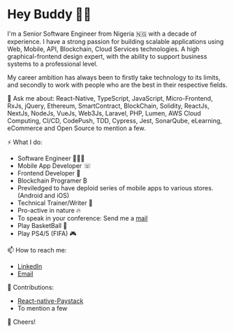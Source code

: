 # Hey Buddy 👋🏾

I'm a Senior Software Engineer from Nigeria 🇳🇬 with a decade of experience. I have a strong passion for building scalable applications using Web, Mobile, API, Blockchain, Cloud Services technologies. A high graphical-frontend design expert, with the ability to support business systems to a professional level. 

My career ambition has always been to firstly take technology to its limits, and secondly to work with people who are the best in their respective fields.


💬 Ask me about: React-Native, TypeScript, JavaScript, Micro-Frontend, RxJs, jQuery, Ethereum, SmartContract, BlockChain, Solidity, ReactJs, NextJs, NodeJs, VueJs, Web3Js, Laravel, PHP, Lumen, AWS Cloud Computing, CI/CD, CodePush, TDD, Cypress, Jest, SonarQube, eLearning, eCommerce and Open Source to mention a few.


⚡️ What I do:
- Software Engineer 👨🏻‍💻
- Mobile App Developer ☏
- Frontend Developer 💝
- Blockchain Programer ₿
- Previledged to have deploid series of mobile apps to various stores. (Android and iOS)
- Technical Trainer/Writer 🔖
- Pro-active in nature 🔥
- To speak in your conference: Send me a [mail](mailto:okechukwu0127@gmail.com)
- Play BasketBall 🏀 
- Play PS4/5 (FIFA) 🎮


📫 How to reach me:  
- [LinkedIn](https://www.linkedin.com/in/okechukwu-eze-6035734b/)
- [Email](mailto:okechukwu0127@gmail.com)


💎 Contributions: 
- [React-native-Paystack](https://github.com/just1and0/React-Native-Paystack-WebView)
- To mention a few

🥂 Cheers!
